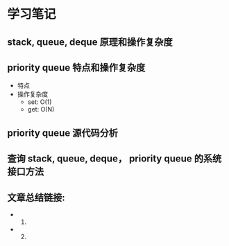 # 学习笔记

## stack, queue, deque 原理和操作复杂度

## priority queue 特点和操作复杂度
  - 特点
  - 操作复杂度
    - set: O(1)
    - get: O(N)

## priority queue 源代码分析

## 查询 stack, queue, deque， priority queue 的系统接口方法

## 文章总结链接:
  - 1. 
  - 2. 
